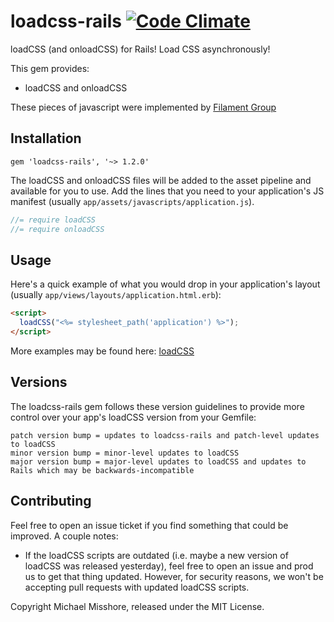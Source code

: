# loadcss-rails [![Code Climate](https://codeclimate.com/github/michael-misshore/loadcss-rails/badges/gpa.svg)](https://codeclimate.com/github/michael-misshore/loadcss-rails)

loadCSS (and onloadCSS) for Rails! Load CSS asynchronously!

This gem provides:

  * loadCSS and onloadCSS

These pieces of javascript were implemented by [Filament Group](https://github.com/filamentgroup/loadCSS/)

## Installation

```
gem 'loadcss-rails', '~> 1.2.0'
```

The loadCSS and onloadCSS files will be added to the asset pipeline and available for you to use. Add the lines that you need to your application's JS manifest (usually `app/assets/javascripts/application.js`).

```js
//= require loadCSS
//= require onloadCSS
```

## Usage

Here's a quick example of what you would drop in your application's layout (usually `app/views/layouts/application.html.erb`):

```html
<script>
  loadCSS("<%= stylesheet_path('application') %>");
</script>
```

More examples may be found here: [loadCSS](https://github.com/filamentgroup/loadCSS/)


## Versions

The loadcss-rails gem follows these version guidelines to provide more control over your app's loadCSS version from your Gemfile:

```
patch version bump = updates to loadcss-rails and patch-level updates to loadCSS
minor version bump = minor-level updates to loadCSS
major version bump = major-level updates to loadCSS and updates to Rails which may be backwards-incompatible
```

## Contributing

Feel free to open an issue ticket if you find something that could be improved. A couple notes:

* If the loadCSS scripts are outdated (i.e. maybe a new version of loadCSS was released yesterday), feel free to open an issue and prod us to get that thing updated. However, for security reasons, we won't be accepting pull requests with updated loadCSS scripts.

Copyright Michael Misshore, released under the MIT License.